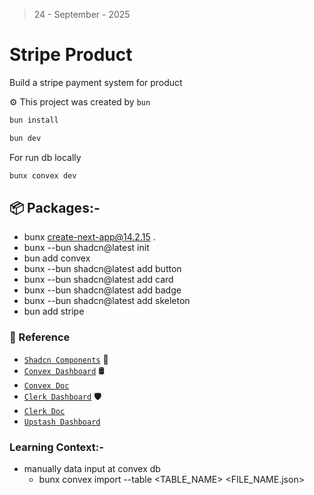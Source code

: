 > 24 - September - 2025

# Stripe Product

Build a stripe payment system for product

⚙️ This project was created by `bun`

```sh
bun install
```

```sh
bun dev
```

For run db locally

```sh
bunx convex dev
```

## 📦 Packages:-

- bunx create-next-app@14.2.15 .
- bunx --bun shadcn@latest init
- bun add convex
- bunx --bun shadcn@latest add button
- bunx --bun shadcn@latest add card
- bunx --bun shadcn@latest add badge
- bunx --bun shadcn@latest add skeleton
- bun add stripe

### 📎 Reference

- [`Shadcn Components`](https://ui.shadcn.com/docs/components) 🎨
- [`Convex Dashboard`](https://dashboard.convex.dev) 🛢️
- [`Convex Doc`](https://docs.convex.dev)
- [`Clerk Dashboard`](https://dashboard.clerk.com) 🛡️
- [`Clerk Doc`](https://clerk.com/docs)
- [`Upstash Dashboard`](https://console.upstash.com)

### Learning Context:-

- manually data input at convex db
  - bunx convex import --table <TABLE_NAME> <FILE_NAME.json>
